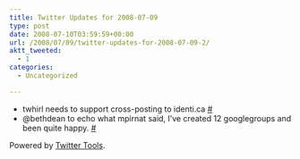 ```yaml
---
title: Twitter Updates for 2008-07-09
type: post
date: 2008-07-10T03:59:59+00:00
url: /2008/07/09/twitter-updates-for-2008-07-09-2/
aktt_tweeted:
  - 1
categories:
  - Uncategorized

---
```

<ul class="aktt_tweet_digest">
  <li>
    twhirl needs to support cross-posting to identi.ca <a href="http://twitter.com/dangoor/statuses/853944310">#</a>
  </li>
  <li>
    @bethdean to echo what mpirnat said, I&#8217;ve created 12 googlegroups and been quite happy. <a href="http://twitter.com/dangoor/statuses/853996339">#</a>
  </li>
</ul>

<p class="aktt_credit">
  Powered by <a href="http://alexking.org/projects/wordpress">Twitter Tools</a>.
</p>